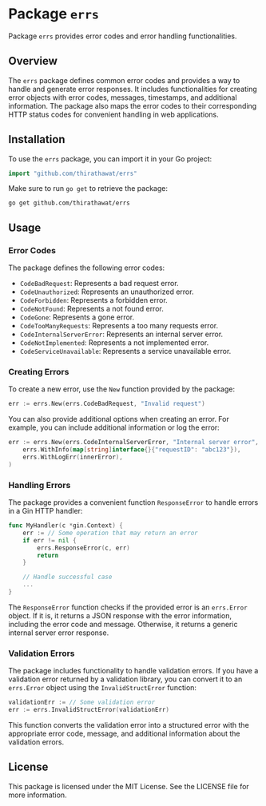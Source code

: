 # Package `errs`

Package `errs` provides error codes and error handling functionalities.

## Overview

The `errs` package defines common error codes and provides a way to handle and generate error responses. It includes functionalities for creating error objects with error codes, messages, timestamps, and additional information. The package also maps the error codes to their corresponding HTTP status codes for convenient handling in web applications.

## Installation

To use the `errs` package, you can import it in your Go project:

```go
import "github.com/thirathawat/errs"
```

Make sure to run `go get` to retrieve the package:

```shell
go get github.com/thirathawat/errs
```

## Usage

### Error Codes

The package defines the following error codes:

- `CodeBadRequest`: Represents a bad request error.
- `CodeUnauthorized`: Represents an unauthorized error.
- `CodeForbidden`: Represents a forbidden error.
- `CodeNotFound`: Represents a not found error.
- `CodeGone`: Represents a gone error.
- `CodeTooManyRequests`: Represents a too many requests error.
- `CodeInternalServerError`: Represents an internal server error.
- `CodeNotImplemented`: Represents a not implemented error.
- `CodeServiceUnavailable`: Represents a service unavailable error.

### Creating Errors

To create a new error, use the `New` function provided by the package:

```go
err := errs.New(errs.CodeBadRequest, "Invalid request")
```

You can also provide additional options when creating an error. For example, you can include additional information or log the error:

```go
err := errs.New(errs.CodeInternalServerError, "Internal server error",
    errs.WithInfo(map[string]interface{}{"requestID": "abc123"}),
    errs.WithLogErr(innerError),
)
```

### Handling Errors

The package provides a convenient function `ResponseError` to handle errors in a Gin HTTP handler:

```go
func MyHandler(c *gin.Context) {
    err := // Some operation that may return an error
    if err != nil {
        errs.ResponseError(c, err)
        return
    }

    // Handle successful case
    ...
}
```

The `ResponseError` function checks if the provided error is an `errs.Error` object. If it is, it returns a JSON response with the error information, including the error code and message. Otherwise, it returns a generic internal server error response.

### Validation Errors

The package includes functionality to handle validation errors. If you have a validation error returned by a validation library, you can convert it to an `errs.Error` object using the `InvalidStructError` function:

```go
validationErr := // Some validation error
err := errs.InvalidStructError(validationErr)
```

This function converts the validation error into a structured error with the appropriate error code, message, and additional information about the validation errors.

## License

This package is licensed under the MIT License. See the LICENSE file for more information.
